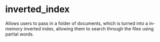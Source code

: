 # inverted_index
Allows users to pass in a folder of documents, which is turned into a in-memory inverted index, allowing them to search through the files using partial words.
